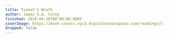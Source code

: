 ```yaml
---
title: Tiamat's Wrath
author: James S.A. Corey
finished: 2019-04-20T00:00:00.000Z
coverImage: https://book-covers.nyc3.digitaloceanspaces.com/readings/tiamats-wrath-01.jpg
dropped: false
---
```


